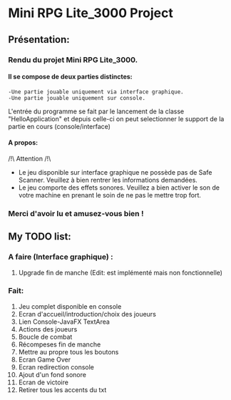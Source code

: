# Mini RPG Lite_3000 Project

## Présentation:

### Rendu du projet Mini RPG Lite_3000.
#### Il se compose de deux parties distinctes:
    -Une partie jouable uniquement via interface graphique.
    -Une partie jouable uniquement sur console.
L'entrée du programme se fait par le lancement de la classe "HelloApplication" et depuis celle-ci
on peut selectionner le support de la partie en cours (console/interface)

#### A propos:
/!\ Attention /!\
+ Le jeu disponible sur interface graphique ne possède pas de Safe Scanner. Veuillez à bien rentrer les informations
demandées.
+ Le jeu comporte des effets sonores. Veuillez a bien activer le son de votre machine
en prenant le soin de ne pas le mettre trop fort.

### Merci d'avoir lu et amusez-vous bien !





## My TODO list:

### A faire (Interface graphique) :


1) Upgrade fin de manche (Edit: est implémenté mais non fonctionnelle)

### Fait:
1) Jeu complet disponible en console
2) Ecran d'accueil/introduction/choix des joueurs
3) Lien Console-JavaFX TextArea
4) Actions des joueurs
5) Boucle de combat
6)  Récompeses fin de manche
7) Mettre au propre tous les boutons
8) Ecran Game Over
9) Ecran redirection console
10) Ajout d'un fond sonore
11) Ecran de victoire
12) Retirer tous les accents du txt